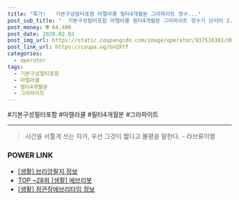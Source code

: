 ```yaml
--- 
title: "특가!   기본구성필터포함 마렐라쿨 필터4개월분 그라파이트 정수..." 
post_sub_title: "  기본구성필터포함 마렐라쿨 필터4개월분 그라파이트 정수기 브리타 2.4L" 
post_money: ₩ 64,400 
post_date: 2020.02.02 
post_img_url: https://static.coupangcdn.com/image/operator/937526381/db7a4be8-a42d-8e49-957e-dc9eec7e5dde.jpg 
post_link_url: https://coupa.ng/bnQXYf 
categories: 
  - operator 
tags: 
  - 기본구성필터포함 
  - 마렐라쿨 
  - 필터4개월분 
  - 그라파이트 
--- 
```

  #기본구성필터포함 #마렐라쿨 #필터4개월분 #그라파이트 
<hr> 

> 시간을 서툴게 쓰는 자가, 우선 그것이 짧다고 불평을 말한다. - 라브류이엘 


### POWER LINK

* <a href="https://blog.naver.com/sakai111/221763824157" target="_blank"> [생활] 브리앙팔지 정보 </a>
* <a href="https://blog.naver.com/fasyy4321/221782328232" target="_blank"> TOP ~28위 [생활] 에브리봇</a>
* <a href="https://blog.naver.com/santokki14/221765487222" target="_blank"> [생활] 정관장에브리타임 정보 </a>
